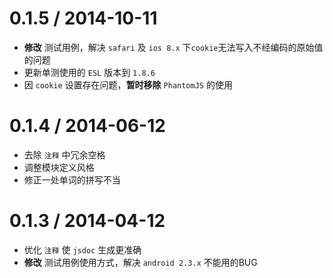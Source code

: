 0.1.5 / 2014-10-11
==================

* **修改** 测试用例，解决 `safari` 及 `ios 8.x` 下`cookie`无法写入不经编码的原始值的问题
* 更新单测使用的 `ESL` 版本到 `1.8.6`
* 因 `cookie` 设置存在问题，**暂时移除** `PhantomJS` 的使用


0.1.4 / 2014-06-12
==================

* 去除 `注释` 中冗余空格
* 调整模块定义风格
* 修正一处单词的拼写不当


0.1.3 / 2014-04-12
==================

* 优化 `注释` 使 `jsdoc` 生成更准确
* **修改** 测试用例使用方式，解决 `android 2.3.x` 不能用的BUG
